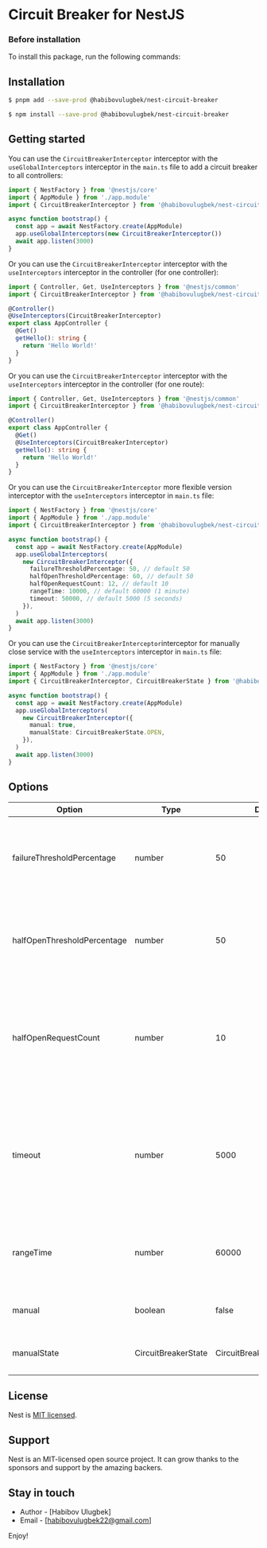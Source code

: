 # Circuit Breaker for NestJS

### Before installation

To install this package, run the following commands:

## Installation

```bash in pnpm
$ pnpm add --save-prod @habibovulugbek/nest-circuit-breaker
```

```bash in npm
$ npm install --save-prod @habibovulugbek/nest-circuit-breaker
```

## Getting started

You can use the `CircuitBreakerInterceptor` interceptor with the `useGlobalInterceptors` interceptor in the `main.ts`
file to add a circuit breaker to all controllers:

```ts
import { NestFactory } from '@nestjs/core'
import { AppModule } from './app.module'
import { CircuitBreakerInterceptor } from '@habibovulugbek/nest-circuit-breaker'

async function bootstrap() {
  const app = await NestFactory.create(AppModule)
  app.useGlobalInterceptors(new CircuitBreakerInterceptor())
  await app.listen(3000)
}
```

Or you can use the `CircuitBreakerInterceptor` interceptor with the `useInterceptors` interceptor in the controller (for
one controller):

```ts
import { Controller, Get, UseInterceptors } from '@nestjs/common'
import { CircuitBreakerInterceptor } from '@habibovulugbek/nest-circuit-breaker'

@Controller()
@UseInterceptors(CircuitBreakerInterceptor)
export class AppController {
  @Get()
  getHello(): string {
    return 'Hello World!'
  }
}
```

Or you can use the `CircuitBreakerInterceptor` interceptor with the `useInterceptors` interceptor in the controller (for
one route):

```ts
import { Controller, Get, UseInterceptors } from '@nestjs/common'
import { CircuitBreakerInterceptor } from '@habibovulugbek/nest-circuit-breaker'

@Controller()
export class AppController {
  @Get()
  @UseInterceptors(CircuitBreakerInterceptor)
  getHello(): string {
    return 'Hello World!'
  }
}
```

Or you can use the `CircuitBreakerInterceptor` more flexible version interceptor with the `useInterceptors` interceptor
in `main.ts` file:

```ts
import { NestFactory } from '@nestjs/core'
import { AppModule } from './app.module'
import { CircuitBreakerInterceptor } from '@habibovulugbek/nest-circuit-breaker'

async function bootstrap() {
  const app = await NestFactory.create(AppModule)
  app.useGlobalInterceptors(
    new CircuitBreakerInterceptor({
      failureThresholdPercentage: 50, // default 50
      halfOpenThresholdPercentage: 60, // default 50
      halfOpenRequestCount: 12, // default 10
      rangeTime: 10000, // default 60000 (1 minute)
      timeout: 50000, // default 5000 (5 seconds)
    }),
  )
  await app.listen(3000)
}
```

Or you can use the `CircuitBreakerInterceptor`interceptor for manually close service with the `useInterceptors`
interceptor in `main.ts` file:

```ts
import { NestFactory } from '@nestjs/core'
import { AppModule } from './app.module'
import { CircuitBreakerInterceptor, CircuitBreakerState } from '@habibovulugbek/nest-circuit-breaker'

async function bootstrap() {
  const app = await NestFactory.create(AppModule)
  app.useGlobalInterceptors(
    new CircuitBreakerInterceptor({
      manual: true,
      manualState: CircuitBreakerState.OPEN,
    }),
  )
  await app.listen(3000)
}
```

## Options

| Option                      | Type                | Default                    | Description                                                                                                     |
| --------------------------- | ------------------- | -------------------------- | --------------------------------------------------------------------------------------------------------------- |
| failureThresholdPercentage  | number              | 50                         | The percentage of failed requests that will trip the circuit into the OPEN state.                               |
| halfOpenThresholdPercentage | number              | 50                         | The percentage of requests that must succeed in the HALF_OPEN state.                                            |
| halfOpenRequestCount        | number              | 10                         | The number of requests that can go inside service for changing state to other state in the HALF_OPEN state.     |
| timeout                     | number              | 5000                       | The time in milliseconds that the circuit breaker should wait before changing the state from OPEN to HALF_OPEN. |
| rangeTime                   | number              | 60000                      | The time in milliseconds that the circuit breaker check failures.                                               |
| manual                      | boolean             | false                      | The manual mode for circuit breaker.                                                                            |
| manualState                 | CircuitBreakerState | CircuitBreakerState.CLOSED | The manual state for circuit breaker.                                                                           |

## License

Nest is [MIT licensed](LICENSE).

## Support

Nest is an MIT-licensed open source project. It can grow thanks to the sponsors and support by the amazing backers.

## Stay in touch

- Author - [Habibov Ulugbek]
- Email - [habibovulugbek22@gmail.com]

Enjoy!
